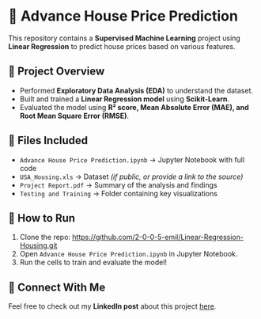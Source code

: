 # 🏡 Advance House Price Prediction  
This repository contains a **Supervised Machine Learning** project using **Linear Regression** to predict house prices based on various features.  

## 📌 Project Overview  
- Performed **Exploratory Data Analysis (EDA)** to understand the dataset.  
- Built and trained a **Linear Regression model** using **Scikit-Learn**.  
- Evaluated the model using **R² score, Mean Absolute Error (MAE), and Root Mean Square Error (RMSE)**.  

## 📂 Files Included  
- `Advance House Price Prediction.ipynb` → Jupyter Notebook with full code  
- `USA_Housing.xls` → Dataset *(if public, or provide a link to the source)*  
- `Project Report.pdf` → Summary of the analysis and findings  
- `Testing and Training` → Folder containing key visualizations  

## 🚀 How to Run  
1. Clone the repo:  https://github.com/2-0-0-5-emil/Linear-Regression-Housing.git
2. Open `Advance House Price Prediction.ipynb` in Jupyter Notebook.  
3. Run the cells to train and evaluate the model!  

## 🔗 Connect With Me  
Feel free to check out my **LinkedIn post** about this project [here](your-linkedin-post-url).  

